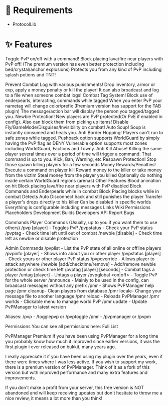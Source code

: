 
# 🛑 Requirements
- ProtocolLib

# ✨ Features
Toggle PvP on/off with a command!
Block placing lava/fire near players with PvP off!
(The premium version has even better protection including bed/crystal/anchor explosions)
Protects you from any kind of PvP including splash potions and TNT!

Prevent Combat Log with various punishments!
Drop inventory, armor or exp, apply a money penalty or kill the player!
It can also broadcast and log to a file when someone combat logs!
Combat Tag System!
Block use of enderpearls, interacting, commands while tagged
When you enter PvP your nametag will change color/prefix
(Premium version has support for the TAB plugin)
The message/action bar will display the person you tagged/tagged you.
Newbie Protection!
New players are PvP protected(Or PvE if enabled in config).
Also can block them from picking up items!
Disable Fly/GameMode/Disguises/Invisibility on combat!
Auto Soup!
Soup is instantly consumed and heals you.
Anti Border Hopping!
Players can't run to safe zones while tagged.
Pushback option supports WorldGuard by simply having the PvP flag as DENY
Vulnerable option supports most zones including WorldGuard, Factions and Towny.
Anti Kill Abuse!
Killing the same player several times over a period of time will trigger a command.
That command is up to you. Kick, Ban, Warning, etc
Respawn Protection!
Stop those spawn killing players for a few seconds
Money Rewards/Penalties!
Execute a command on player kill
Reward money to the killer or take money from the victim
Steal money from the player you killed
Optionally do nothing inside certain WorldGuard regions (arenas)
Other Features
Blood animation on hit
Block placing lava/fire near players with PvP disabled
Block Commands and Enderpearls while in combat
Block Placing blocks while in combat
Detects Auto Disconnect hack and still punishes the player
Transfer a player's drops directly to his killer
Can be disabled in specific worlds
Everything is configurable including messages
Links
Wiki
Permissions
Placeholders
Development Builds
Developers API
Report Bugs

Commands
Player Commands (Usually, up to you if you want them to use others)
/pvp [player] - Toggles PvP
/pvpstatus - Check your PvP status
/pvptag - Check time left until out of combat
/newbie [disable] - Check time left as newbie or disable protection​

Admin Commands
/pvplist <offline> - List the PvP state of all online or offline players
/pvpinfo [player] - Shows info about you or other player
/pvpstatus [player] - Check yours or other player PvP status
/pvpoverride - Allows player to attack anywhere
/newbie [add/checktime/remove] - Add/remove newbie protection or check time left
/pvptag [player] [seconds] - Combat tags a player
/untag [player] - Untags a player
/pvpglobal <on|off> - Toggle PvP for the whole server
/announce - Mainly to be used in the config, can broadcast messages without any prefix
/pmr - Shows PvPManager help page
/pmr cleanup- Clean players from database
/pmr locale- Change your message file to another language
/pmr reload - Reloads PvPManager
/pmr worlds - Clickable menu to manage world PvP
/pmr update - Update PvPManager to latest version​

Aliases:
/pvp - /togglepvp or /pvptoggle
/pmr - /pvpmanager or /pvpm​

Permissions
You can see all permissions here: Full List

PvPManager Premium
If you have been using PvPManager for a long time you probably know how much it improved since earlier versions, it was the first plugin i ever released on bukkit, many years ago.

I really appreciate it if you have been using my plugin over the years, even if there were times where I was less active. If you wish to support my work, there is a premium version of PvPManager. Think of it as a fork of this version but with improved performance and many extra features and improvements.

If you don't make a profit from your server, this free version is NOT abandoned and will keep receiving updates but don't hesitate to throw me a nice review, it means a lot more than you think!​
